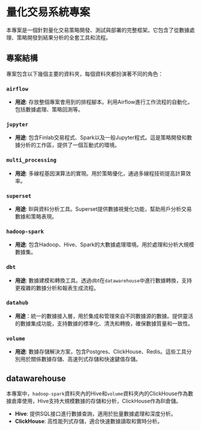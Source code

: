 # 量化交易系統專案

本專案是一個針對量化交易策略開發、測試與部署的完整框架。它包含了從數據處理、策略開發到結果分析的全套工具和流程。

## 專案結構

專案包含以下幾個主要的資料夾，每個資料夾都扮演著不同的角色：

### `airflow`

- **用途**: 存放整個專案會用到的排程腳本。利用Airflow進行工作流程的自動化，包括數據處理、策略回測等。

### `jupyter`

- **用途**: 包含Finlab交易程式、Spark以及一般Jupyter程式。這是策略開發和數據分析的工作區，提供了一個互動式的環境。

### `multi_processing`

- **用途**: 多線程基因演算法的實現。用於策略優化，通過多線程技術提高計算效率。

### `superset`

- **用途**: BI與資料分析工具。Superset提供數據視覺化功能，幫助用戶分析交易數據和策略表現。

### `hadoop-spark`

- **用途**: 包含Hadoop、Hive、Spark的大數據處理環境。用於處理和分析大規模數據集。

### `dbt`

- **用途**: 數據建模和轉換工具。透過dbt在`datawarehouse`中進行數據轉換，支持更複雜的數據分析和報表生成流程。


### `datahub`

- **用途**：統一的數據接入層，用於集成和管理來自不同數據源的數據。提供靈活的數據集成功能，支持數據的標準化、清洗和轉換，確保數據質量和一致性。


### `volume`

- **用途**: 數據存儲解決方案，包含Postgres、ClickHouse、Redis。這些工具分別用於關係數據存儲、高速列式存儲和快速鍵值存儲。




## datawarehouse

本專案中，`hadoop-spark`資料夾內的Hive和`volume`資料夾內的ClickHouse作為數據倉庫使用，Hive支持大規模數據的存儲和分析，ClickHouse作為BI倉儲。

- **Hive**: 提供SQL接口進行數據查詢，適用於批量數據處理和深度分析。
- **ClickHouse**: 高性能列式存儲，適合快速數據讀取和實時分析。




